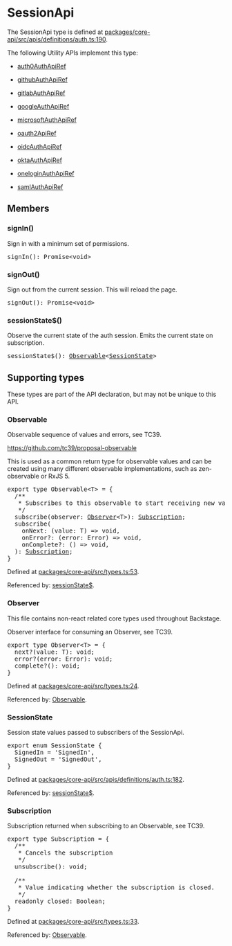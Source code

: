 # SessionApi

The SessionApi type is defined at
[packages/core-api/src/apis/definitions/auth.ts:190](https://github.com/backstage/backstage/blob/a4dbd8353cfa4d4d4334473e2c33afcda64e130d/packages/core-api/src/apis/definitions/auth.ts#L190).

The following Utility APIs implement this type:

- [auth0AuthApiRef](./README.md#auth0auth)

- [githubAuthApiRef](./README.md#githubauth)

- [gitlabAuthApiRef](./README.md#gitlabauth)

- [googleAuthApiRef](./README.md#googleauth)

- [microsoftAuthApiRef](./README.md#microsoftauth)

- [oauth2ApiRef](./README.md#oauth2)

- [oidcAuthApiRef](./README.md#oidcauth)

- [oktaAuthApiRef](./README.md#oktaauth)

- [oneloginAuthApiRef](./README.md#oneloginauth)

- [samlAuthApiRef](./README.md#samlauth)

## Members

### signIn()

Sign in with a minimum set of permissions.

<pre>
signIn(): Promise&lt;void&gt;
</pre>

### signOut()

Sign out from the current session. This will reload the page.

<pre>
signOut(): Promise&lt;void&gt;
</pre>

### sessionState\$()

Observe the current state of the auth session. Emits the current state on
subscription.

<pre>
sessionState$(): <a href="#observable">Observable</a>&lt;<a href="#sessionstate">SessionState</a>&gt;
</pre>

## Supporting types

These types are part of the API declaration, but may not be unique to this API.

### Observable

Observable sequence of values and errors, see TC39.

https://github.com/tc39/proposal-observable

This is used as a common return type for observable values and can be created
using many different observable implementations, such as zen-observable or
RxJS 5.

<pre>
export type Observable&lt;T&gt; = {
  /**
   * Subscribes to this observable to start receiving new values.
   */
  subscribe(observer: <a href="#observer">Observer</a>&lt;T&gt;): <a href="#subscription">Subscription</a>;
  subscribe(
    onNext: (value: T) =&gt; void,
    onError?: (error: Error) =&gt; void,
    onComplete?: () =&gt; void,
  ): <a href="#subscription">Subscription</a>;
}
</pre>

Defined at
[packages/core-api/src/types.ts:53](https://github.com/backstage/backstage/blob/a4dbd8353cfa4d4d4334473e2c33afcda64e130d/packages/core-api/src/types.ts#L53).

Referenced by: [sessionState\$](#sessionstate).

### Observer

This file contains non-react related core types used throughout Backstage.

Observer interface for consuming an Observer, see TC39.

<pre>
export type Observer&lt;T&gt; = {
  next?(value: T): void;
  error?(error: Error): void;
  complete?(): void;
}
</pre>

Defined at
[packages/core-api/src/types.ts:24](https://github.com/backstage/backstage/blob/a4dbd8353cfa4d4d4334473e2c33afcda64e130d/packages/core-api/src/types.ts#L24).

Referenced by: [Observable](#observable).

### SessionState

Session state values passed to subscribers of the SessionApi.

<pre>
export enum SessionState {
  SignedIn = 'SignedIn',
  SignedOut = 'SignedOut',
}
</pre>

Defined at
[packages/core-api/src/apis/definitions/auth.ts:182](https://github.com/backstage/backstage/blob/a4dbd8353cfa4d4d4334473e2c33afcda64e130d/packages/core-api/src/apis/definitions/auth.ts#L182).

Referenced by: [sessionState\$](#sessionstate).

### Subscription

Subscription returned when subscribing to an Observable, see TC39.

<pre>
export type Subscription = {
  /**
   * Cancels the subscription
   */
  unsubscribe(): void;

  /**
   * Value indicating whether the subscription is closed.
   */
  readonly closed: Boolean;
}
</pre>

Defined at
[packages/core-api/src/types.ts:33](https://github.com/backstage/backstage/blob/a4dbd8353cfa4d4d4334473e2c33afcda64e130d/packages/core-api/src/types.ts#L33).

Referenced by: [Observable](#observable).
